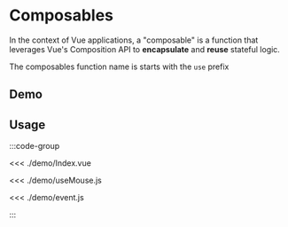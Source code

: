# Composables

In the context of Vue applications, a "composable" is a function that leverages Vue's Composition API to **encapsulate** and **reuse** stateful logic.

The composables function name is starts with the `use` prefix

## Demo
<script setup>
  import { defineClientComponent } from 'vitepress'

  const Demo = defineClientComponent(() => {
    return import('./demo/Index.vue')
  })

</script>
<DemoContainer>
  <Demo />
</DemoContainer>

## Usage

:::code-group

<<< ./demo/Index.vue

<<< ./demo/useMouse.js

<<< ./demo/event.js

:::
